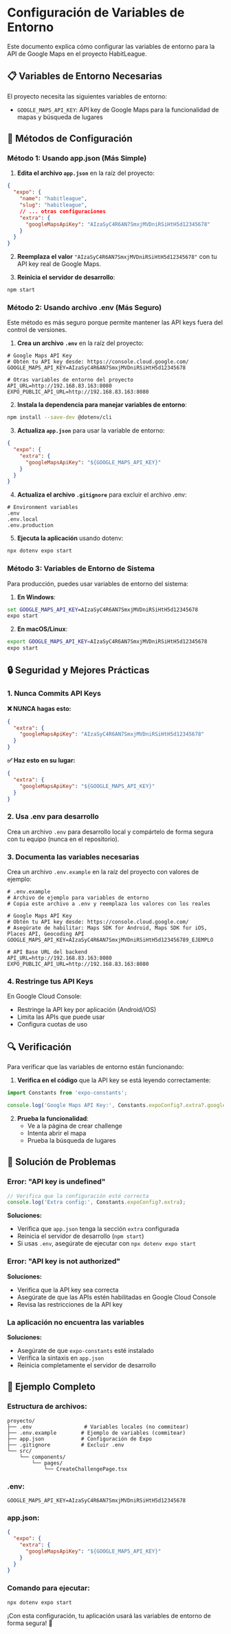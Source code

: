 # Configuración de Variables de Entorno

Este documento explica cómo configurar las variables de entorno para la API de Google Maps en el proyecto HabitLeague.

## 📋 Variables de Entorno Necesarias

El proyecto necesita las siguientes variables de entorno:

- `GOOGLE_MAPS_API_KEY`: API key de Google Maps para la funcionalidad de mapas y búsqueda de lugares

## 🔧 Métodos de Configuración

### Método 1: Usando app.json (Más Simple)

1. **Edita el archivo `app.json`** en la raíz del proyecto:

```json
{
  "expo": {
    "name": "habitleague",
    "slug": "habitleague",
    // ... otras configuraciones
    "extra": {
      "googleMapsApiKey": "AIzaSyC4R6AN7SmxjMVDniRSiHtH5d12345678"
    }
  }
}
```

2. **Reemplaza el valor** `"AIzaSyC4R6AN7SmxjMVDniRSiHtH5d12345678"` con tu API key real de Google Maps.

3. **Reinicia el servidor de desarrollo**:
```bash
npm start
```

### Método 2: Usando archivo .env (Más Seguro)

Este método es más seguro porque permite mantener las API keys fuera del control de versiones.

1. **Crea un archivo `.env`** en la raíz del proyecto:

```env
# Google Maps API Key
# Obtén tu API key desde: https://console.cloud.google.com/
GOOGLE_MAPS_API_KEY=AIzaSyC4R6AN7SmxjMVDniRSiHtH5d12345678

# Otras variables de entorno del proyecto
API_URL=http://192.168.83.163:8080
EXPO_PUBLIC_API_URL=http://192.168.83.163:8080
```

2. **Instala la dependencia para manejar variables de entorno**:

```bash
npm install --save-dev @dotenv/cli
```

3. **Actualiza `app.json`** para usar la variable de entorno:

```json
{
  "expo": {
    "extra": {
      "googleMapsApiKey": "${GOOGLE_MAPS_API_KEY}"
    }
  }
}
```

4. **Actualiza el archivo `.gitignore`** para excluir el archivo .env:

```gitignore
# Environment variables
.env
.env.local
.env.production
```

5. **Ejecuta la aplicación** usando dotenv:

```bash
npx dotenv expo start
```

### Método 3: Variables de Entorno de Sistema

Para producción, puedes usar variables de entorno del sistema:

1. **En Windows**:
```cmd
set GOOGLE_MAPS_API_KEY=AIzaSyC4R6AN7SmxjMVDniRSiHtH5d12345678
expo start
```

2. **En macOS/Linux**:
```bash
export GOOGLE_MAPS_API_KEY=AIzaSyC4R6AN7SmxjMVDniRSiHtH5d12345678
expo start
```

## 🔒 Seguridad y Mejores Prácticas

### 1. Nunca Commits API Keys

**❌ NUNCA hagas esto:**
```json
{
  "extra": {
    "googleMapsApiKey": "AIzaSyC4R6AN7SmxjMVDniRSiHtH5d12345678"
  }
}
```

**✅ Haz esto en su lugar:**
```json
{
  "extra": {
    "googleMapsApiKey": "${GOOGLE_MAPS_API_KEY}"
  }
}
```

### 2. Usa .env para desarrollo

Crea un archivo `.env` para desarrollo local y compártelo de forma segura con tu equipo (nunca en el repositorio).

### 3. Documenta las variables necesarias

Crea un archivo `.env.example` en la raíz del proyecto con valores de ejemplo:

```env
# .env.example
# Archivo de ejemplo para variables de entorno
# Copia este archivo a .env y reemplaza los valores con los reales

# Google Maps API Key
# Obtén tu API key desde: https://console.cloud.google.com/
# Asegúrate de habilitar: Maps SDK for Android, Maps SDK for iOS, Places API, Geocoding API
GOOGLE_MAPS_API_KEY=AIzaSyC4R6AN7SmxjMVDniRSiHtH5d123456789_EJEMPLO

# API Base URL del backend
API_URL=http://192.168.83.163:8080
EXPO_PUBLIC_API_URL=http://192.168.83.163:8080
```

### 4. Restringe tus API Keys

En Google Cloud Console:
- Restringe la API key por aplicación (Android/iOS)
- Limita las APIs que puede usar
- Configura cuotas de uso

## 🔍 Verificación

Para verificar que las variables de entorno están funcionando:

1. **Verifica en el código** que la API key se está leyendo correctamente:

```typescript
import Constants from 'expo-constants';

console.log('Google Maps API Key:', Constants.expoConfig?.extra?.googleMapsApiKey);
```

2. **Prueba la funcionalidad**:
   - Ve a la página de crear challenge
   - Intenta abrir el mapa
   - Prueba la búsqueda de lugares

## 🐛 Solución de Problemas

### Error: "API key is undefined"

```typescript
// Verifica que la configuración esté correcta
console.log('Extra config:', Constants.expoConfig?.extra);
```

**Soluciones:**
- Verifica que `app.json` tenga la sección `extra` configurada
- Reinicia el servidor de desarrollo (`npm start`)
- Si usas `.env`, asegúrate de ejecutar con `npx dotenv expo start`

### Error: "API key is not authorized"

**Soluciones:**
- Verifica que la API key sea correcta
- Asegúrate de que las APIs estén habilitadas en Google Cloud Console
- Revisa las restricciones de la API key

### La aplicación no encuentra las variables

**Soluciones:**
- Asegúrate de que `expo-constants` esté instalado
- Verifica la sintaxis en `app.json`
- Reinicia completamente el servidor de desarrollo

## 📝 Ejemplo Completo

### Estructura de archivos:

```
proyecto/
├── .env                 # Variables locales (no commitear)
├── .env.example        # Ejemplo de variables (commitear)
├── app.json            # Configuración de Expo
├── .gitignore          # Excluir .env
└── src/
    └── components/
        └── pages/
            └── CreateChallengePage.tsx
```

### .env:
```env
GOOGLE_MAPS_API_KEY=AIzaSyC4R6AN7SmxjMVDniRSiHtH5d12345678
```

### app.json:
```json
{
  "expo": {
    "extra": {
      "googleMapsApiKey": "${GOOGLE_MAPS_API_KEY}"
    }
  }
}
```

### Comando para ejecutar:
```bash
npx dotenv expo start
```

¡Con esta configuración, tu aplicación usará las variables de entorno de forma segura! 🎉 